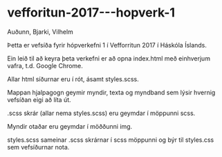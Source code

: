 # vefforitun-2017---hopverk-1
Auðunn, Bjarki, Vilhelm

Þetta er vefsíða fyrir hópverkefni 1 í Vefforritun 2017 í Háskóla Íslands.

Ein leið til að keyra þeta verkefni er að opna index.html með einhverjum vafra, t.d. Google Chrome.

Allar html síðurnar eru í rót, ásamt styles.scss.

Mappan hjalpagogn geymir myndir, texta og myndband sem lýsir hvernig vefsíðan eigi að líta út.

.scss skrár (allar nema styles.scss) eru geymdar í möppunni scss.

Myndir otaðar  eru geymdar í möððunni img.

styles.scss sameinar .scss skrárnar í scss möppunni og býr til styles.css sem vefsíðurnar nota.
